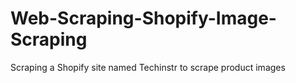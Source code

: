 # Web-Scraping-Shopify-Image-Scraping
Scraping a Shopify site named Techinstr to scrape product images
